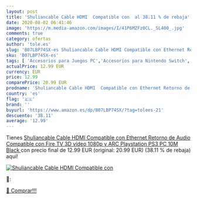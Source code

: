 ```yaml
---
layout: post
title: 'Shuliancable Cable HDMI  Compatible con  al 38.11 % de rebaja'
date: 2020-08-02 06:41:46
image: 'https://m.media-amazon.com/images/I/41P6MZFz0CL._SL400_.jpg'
comments: true
category: ofertas
author: 'tole.es'
slug: 'B07LBP74SX-es Shuliancable Cable HDMI Compatible con Ethernet Retorno de...'
sku: 'B07LBP74SX-es'
tags: [ 'Accesorios para Juegos PC','Accesorios para Nintendo Switch','Hardware y juegos para Nintendo Switch','Juegos y Accesorios para PC','Mandos para Nintendo Switch','Videojuegos','playstation', ]
actualPrice: 12.99 EUR
currency: EUR
price: 12.99
comparePrice: 20.99 EUR
prodname: 'Shuliancable Cable HDMI  Compatible con Ethernet Retorno de Audio  Compatible con Fire TV  3D  vídeo 1080p y ARC  Playstation PS3 PC  10M  Black '
country: 'es'
flag: '🇪🇸'
brand: ''
buyurl: 'https://www.amazon.es/dp/B07LBP74SX/?tag=tolees-21'
descuento: '38.11'
average: '12.99'
---
```


Tienes [Shuliancable Cable HDMI  Compatible con Ethernet Retorno de Audio  Compatible con Fire TV  3D  vídeo 1080p y ARC  Playstation PS3 PC  10M  Black ](https://www.amazon.es/dp/B07LBP74SX/?tag=tolees-21) con precio final de  12.99 EUR (original: 20.99 EUR) (38.11 %  de rebaja) aqui!

[![Shuliancable Cable HDMI  Compatible con ](https://m.media-amazon.com/images/I/41P6MZFz0CL._SL400_.jpg)](https://www.amazon.es/dp/B07LBP74SX/?tag=tolees-21)

🔎:


[🛒 Comprar!!!](https://www.amazon.es/dp/B07LBP74SX/?tag=tolees-21)
